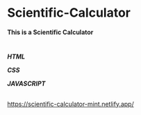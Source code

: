 # Scientific-Calculator

**This is a Scientific Calculator**

#
***HTML***

***CSS***

***JAVASCRIPT***

##
https://scientific-calculator-mint.netlify.app/

